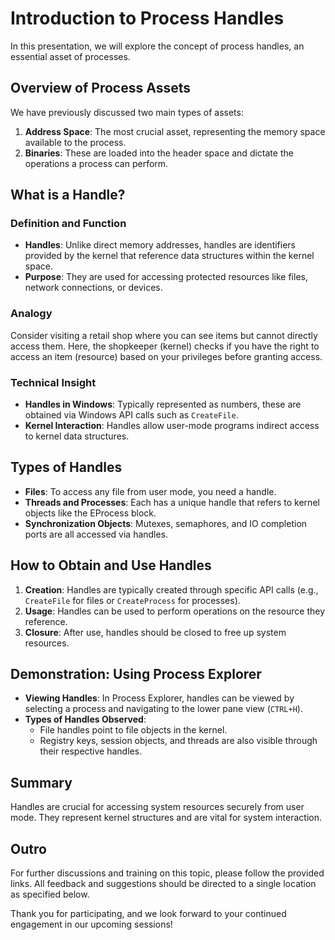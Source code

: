 # Introduction to Process Handles

In this presentation, we will explore the concept of process handles, an essential asset of processes.

## Overview of Process Assets
We have previously discussed two main types of assets:
1. **Address Space**: The most crucial asset, representing the memory space available to the process.
2. **Binaries**: These are loaded into the header space and dictate the operations a process can perform.

## What is a Handle?

### Definition and Function
- **Handles**: Unlike direct memory addresses, handles are identifiers provided by the kernel that reference data structures within the kernel space.
- **Purpose**: They are used for accessing protected resources like files, network connections, or devices.

### Analogy
Consider visiting a retail shop where you can see items but cannot directly access them. Here, the shopkeeper (kernel) checks if you have the right to access an item (resource) based on your privileges before granting access.

### Technical Insight
- **Handles in Windows**: Typically represented as numbers, these are obtained via Windows API calls such as `CreateFile`.
- **Kernel Interaction**: Handles allow user-mode programs indirect access to kernel data structures.

## Types of Handles
- **Files**: To access any file from user mode, you need a handle.
- **Threads and Processes**: Each has a unique handle that refers to kernel objects like the EProcess block.
- **Synchronization Objects**: Mutexes, semaphores, and IO completion ports are all accessed via handles.

## How to Obtain and Use Handles
1. **Creation**: Handles are typically created through specific API calls (e.g., `CreateFile` for files or `CreateProcess` for processes).
2. **Usage**: Handles can be used to perform operations on the resource they reference.
3. **Closure**: After use, handles should be closed to free up system resources.

## Demonstration: Using Process Explorer
- **Viewing Handles**: In Process Explorer, handles can be viewed by selecting a process and navigating to the lower pane view (`CTRL+H`).
- **Types of Handles Observed**:
  - File handles point to file objects in the kernel.
  - Registry keys, session objects, and threads are also visible through their respective handles.

## Summary
Handles are crucial for accessing system resources securely from user mode. They represent kernel structures and are vital for system interaction.

## Outro
For further discussions and training on this topic, please follow the provided links. All feedback and suggestions should be directed to a single location as specified below.

Thank you for participating, and we look forward to your continued engagement in our upcoming sessions!

